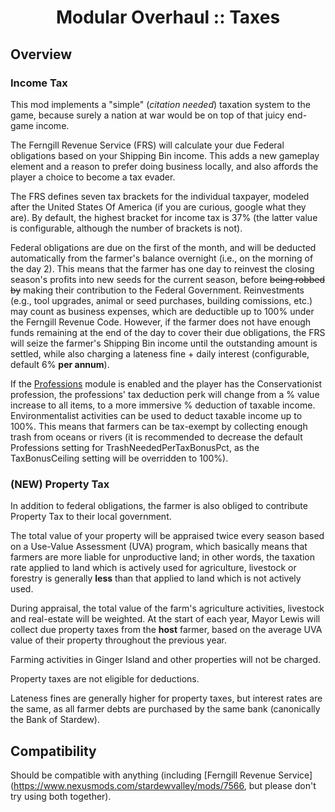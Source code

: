 <div align="center">

# Modular Overhaul :: Taxes

</div>

## Overview

### Income Tax

This mod implements a "simple" (*citation needed*) taxation system to the game, because surely a nation at war would be on top of that juicy end-game income.

The Ferngill Revenue Service (FRS) will calculate your due Federal obligations based on your Shipping Bin income. This adds a new gameplay element and a reason to prefer doing business locally, and also affords the player a choice to become a tax evader.

The FRS defines seven tax brackets for the individual taxpayer, modeled after the United States Of America (if you are curious, google what they are). By default, the highest bracket for income tax is 37% (the latter value is configurable, although the number of brackets is not).

Federal obligations are due on the first of the month, and will be deducted automatically from the farmer's balance overnight (i.e., on the morning of the day 2). This means that the farmer has one day to reinvest the closing season's profits into new seeds for the current season, before ~~being robbed by~~ making their contribution to the Federal Government. Reinvestments (e.g., tool upgrades, animal or seed purchases, building comissions, etc.) may count as business expenses, which are deductible up to 100% under the Ferngill Revenue Code. However, if the farmer does not have enough funds remaining at the end of the day to cover their due obligations, the FRS will seize the farmer's Shipping Bin income until the outstanding amount is settled, while also charging a lateness fine + daily interest (configurable, default 6% **per annum**).

If the [Professions](../Professions) module is enabled and the player has the Conservationist profession, the professions' tax deduction perk will change from a % value increase to all items, to a more immersive % deduction of taxable income. Environmentalist activities can be used to deduct taxable income up to 100%. This means that farmers can be tax-exempt by collecting enough trash from oceans or rivers (it is recommended to decrease the default Professions setting for TrashNeededPerTaxBonusPct, as the TaxBonusCeiling setting will be overridden to 100%).

### (NEW) Property Tax

In addition to federal obligations, the farmer is also obliged to contribute Property Tax to their local government.

The total value of your property will be appraised twice every season based on a Use-Value Assessment (UVA) program, which basically means that farmers are more liable for unproductive land; in other words, the taxation rate applied to land which is actively used for agriculture, livestock or forestry is generally **less** than that applied to land which is not actively used.

During appraisal, the total value of the farm's agriculture activities, livestock and real-estate will be weighted. At the start of each year, Mayor Lewis will collect due property taxes from the **host** farmer, based on the average UVA value of their property throughout the previous year.

Farming activities in Ginger Island and other properties will not be charged.

Property taxes are not eligible for deductions.

Lateness fines are generally higher for property taxes, but interest rates are the same, as all farmer debts are purchased by the same bank (canonically the Bank of Stardew).

## Compatibility

Should be compatible with anything (including [Ferngill Revenue Service](https://www.nexusmods.com/stardewvalley/mods/7566, but please don't try using both together).
